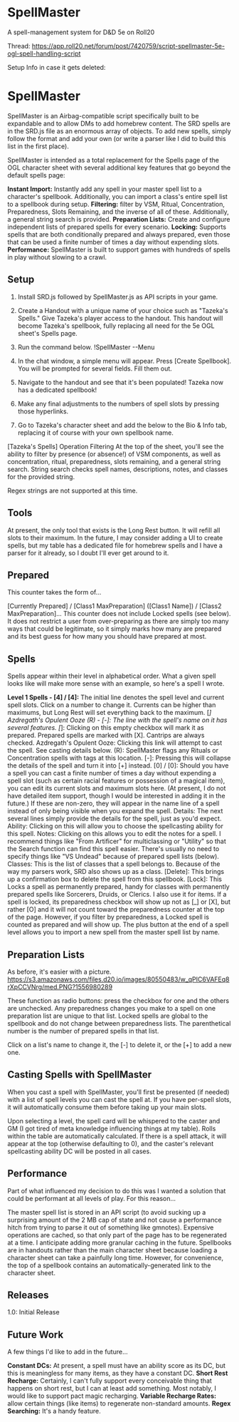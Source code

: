# SpellMaster
A spell-management system for D&amp;D 5e on Roll20

Thread: https://app.roll20.net/forum/post/7420759/script-spellmaster-5e-ogl-spell-handling-script

Setup Info in case it gets deleted:

# SpellMaster
SpellMaster is an Airbag-compatible script specifically built to be expandable and to allow DMs to add homebrew content.  The SRD spells are in the SRD.js file as an enormous array of objects.  To add new spells, simply follow the format and add your own (or write a parser like I did to build this list in the first place).

SpellMaster is intended as a total replacement for the Spells page of the OGL character sheet with several additional key features that go beyond the default spells page:

**Instant Import:** Instantly add any spell in your master spell list to a character's spellbook.  Additionally, you can import a class's entire spell list to a spellbook during setup.
**Filtering:** filter by VSM, Ritual, Concentration, Preparedness, Slots Remaining, and the inverse of all of these.  Additionally, a general string search is provided.
**Preparation Lists:** Create and configure independent lists of prepared spells for every scenario.
**Locking:** Supports spells that are both conditionally prepared and always prepared, even those that can be used a finite number of times a day without expending slots.
**Performance:** SpellMaster is built to support games with hundreds of spells in play without slowing to a crawl.

## Setup
1. Install SRD.js followed by SpellMaster.js as API scripts in your game.

2. Create a Handout with a unique name of your choice such as "Tazeka's Spells."  Give Tazeka's player access to the handout.  This handout will become Tazeka's spellbook, fully replacing all need for the 5e OGL sheet's Spells page.

3. Run the command below.
    !SpellMaster --Menu
4. In the chat window, a simple menu will appear.  Press [Create Spellbook].  You will be prompted for several fields.  Fill them out.

5. Navigate to the handout and see that it's been populated!  Tazeka now has a dedicated spellbook!

6. Make any final adjustments to the numbers of spell slots by pressing those hyperlinks.

7. Go to Tazeka's character sheet and add the below to the Bio & Info tab, replacing it of course with your own spellbook name.

[Tazeka's Spells]
Operation
Filtering
At the top of the sheet, you'll see the ability to filter by presence (or absence!) of VSM components, as well as concentration, ritual, preparedness, slots remaining, and a general string search.  String search checks spell names, descriptions, notes, and classes for the provided string. 

Regex strings are not supported at this time.

## Tools
At present, the only tool that exists is the Long Rest button.  It will refill all slots to their maximum.  In the future, I may consider adding a UI to create spells, but my table has a dedicated file for homebrew spells and I have a parser for it already, so I doubt I'll ever get around to it.

## Prepared
This counter takes the form of...

[Currently Prepared] / [Class1 MaxPreparation] ([Class1 Name]) / [Class2 MaxPreparation]...
This counter does not include Locked spells (see below).  It does not restrict a user from over-preparing as there are simply too many ways that could be legitimate, so it simply marks how many are prepared and its best guess for how many you should have prepared at most.

## Spells
Spells appear within their level in alphabetical order.  What a given spell looks like will make more sense with an example, so here's a spell I wrote.



**Level 1 Spells - [4] / [4]:** The initial line denotes the spell level and current spell slots.  Click on a number to change it.  Currents can be higher than maximums, but Long Rest will set everything back to the maximum.
[_] Azdregath's Opulent Ooze (R) - [-]: The line with the spell's name on it has several features.
[_]: Clicking on this empty checkbox will mark it as prepared.  Prepared spells are marked with [X].  Cantrips are always checked.
Azdregath's Opulent Ooze: Clicking this link will attempt to cast the spell.  See casting details below.
(R): SpellMaster flags any Rituals or Concentration spells with tags at this location.
[-]: Pressing this will collapse the details of the spell and turn it into [+] instead.
[0] / [0]: Should you have a spell you can cast a finite number of times a day without expending a spell slot (such as certain racial features or possession of a magical item), you can edit its current slots and maximum slots here.  (At present, I do not have detailed item support, though I would be interested in adding it in the future.)  If these are non-zero, they will appear in the name line of a spell instead of only being visible when you expand the spell.
Details: The next several lines simply provide the details for the spell, just as you'd expect.
Ability: Clicking on this will allow you to choose the spellcasting ability for this spell.
Notes: Clicking on this allows you to edit the notes for a spell.  I recommend things like "From Artificer" for multiclassing or "Utility" so that the Search function can find this spell easier.  There's usually no need to specify things like "VS Undead" because of prepared spell lists (below).
Classes: This is the list of classes that a spell belongs to.  Because of the way my parsers work, SRD also shows up as a class.
[Delete]: This brings up a confirmation box to delete the spell from this spellbook.
[Lock]: This Locks a spell as permanently prepared, handy for classes with permanently prepared spells like Sorcerers, Druids, or Clerics.  I also use it for items.  If a spell is locked, its preparedness checkbox will show up not as [_] or [X], but rather [O] and it will not count toward the preparedness counter at the top of the page.  However, if you filter by preparedness, a Locked spell is counted as prepared and will show up.
The plus button at the end of a spell level allows you to import a new spell from the master spell list by name.

## Preparation Lists
As before, it's easier with a picture.
https://s3.amazonaws.com/files.d20.io/images/80550483/w_qPIC6VAFEq8rXpCCVNrg/med.PNG?1556980289

These function as radio buttons: press the checkbox for one and the others are unchecked.  Any preparedness changes you make to a spell on one preparation list are unique to that list.  Locked spells are global to the spellbook and do not change between preparedness lists.  The parenthetical number is the number of prepared spells in that list.

Click on a list's name to change it, the [-] to delete it, or the [+] to add a new one.

## Casting Spells with SpellMaster
When you cast a spell with SpellMaster, you'll first be presented (if needed) with a list of spell levels you can cast the spell at.  If you have per-spell slots, it will automatically consume them before taking up your main slots.

Upon selecting a level, the spell card will be whispered to the caster and GM (I got tired of meta knowledge influencing things at my table).  Rolls within the table are automatically calculated.  If there is a spell attack, it will appear at the top (otherwise defaulting to 0), and the caster's relevant spellcasting ability DC will be posted in all cases.

## Performance
Part of what influenced my decision to do this was I wanted a solution that could be performant at all levels of play.  For this reason...

The master spell list is stored in an API script (to avoid sucking up a surprising amount of the 2 MB cap of state and not cause a performance hitch from trying to parse it out of something like gmnotes). 
Expensive operations are cached, so that only part of the page has to be regenerated at a time.  I anticipate adding more granular caching in the future.
Spellbooks are in handouts rather than the main character sheet because loading a character sheet can take a painfully long time.  However, for convenience, the top of a spellbook contains an automatically-generated link to the character sheet.

## Releases
1.0: Initial Release

## Future Work
A few things I'd like to add in the future...

**Constant DCs:** At present, a spell must have an ability score as its DC, but this is meaningless for many items, as they have a constant DC.
**Short Rest Recharge:** Certainly, I can't fully support every conceivable thing that happens on short rest, but I can at least add something.  Most notably, I would like to support pact magic recharging.
**Variable Recharge Rates:** allow certain things (like items) to regenerate non-standard amounts.
**Regex Searching:** It's a handy feature.
